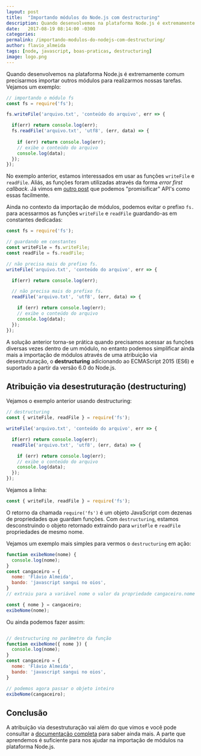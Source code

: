 ```yaml
---
layout: post
title:  "Importando módulos do Node.js com destructuring"
description: Quando desenvolvemos na plataforma Node.js é extremamente comum precisarmos importar outros módulos para realizarmos nossas tarefas.
date:   2017-08-19 08:14:00 -0300
categories:
permalink: /importando-modulos-do-nodejs-com-destructuring/
author: flavio_almeida
tags: [node, javascript, boas-praticas, destructuring]
image: logo.png
---
```


Quando desenvolvemos na plataforma Node.js é extremamente comum precisarmos importar outros módulos para realizarmos nossas tarefas. Vejamos um exemplo:

```javascript
// importando o módulo fs
const fs = require('fs');

fs.writeFile('arquivo.txt', 'conteúdo do arquivo', err => {

  if(err) return console.log(err);
  fs.readFile('arquivo.txt', 'utf8', (err, data) => {
  	
    if (err) return console.log(err);
    // exibe o conteúdo do arquivo
    console.log(data);
  });
}); 
```

No exemplo anterior, estamos interessados em usar as funções `writeFile` e `readFile`. Aliás, as funções foram utilizadas através da forma *error first callback*. Já vimos em <a href="http://cangaceirojavascript.com.br/por-que-voce-deveria-estar-usando-util-promisify/" target="_black">outro post</a> que podemos "promisificar" API's como essas facilmente.

Ainda no contexto da importação de módulos, podemos evitar o prefixo `fs.` para acessarmos as funções `writeFile` e `readFile` guardando-as em constantes dedicadas:

```javascript
const fs = require('fs');

// guardando em constantes
const writeFile = fs.writeFile;
const readFile = fs.readFile;

// não precisa mais do prefixo fs.
writeFile('arquivo.txt', 'conteúdo do arquivo', err => {

  if(err) return console.log(err);

  // não precisa mais do prefixo fs.
  readFile('arquivo.txt', 'utf8', (err, data) => {

    if (err) return console.log(err);
    // exibe o conteúdo do arquivo
    console.log(data);
  });
});
```

A solução anterior torna-se prática quando precisamos acessar as funções diversas vezes dentro de um módulo, no entanto podemos simplificar ainda mais a importação de módulos através de uma atribuição via desestruturação, o **destructuring** adicionando ao ECMAScript 2015 (ES6) e suportado a partir da versão 6.0 do Node.js.

## Atribuição via desestruturação (destructuring)

Vejamos o exemplo anterior usando destructuring:

```javascript
// destructuring
const { writeFile, readFile } = require('fs');

writeFile('arquivo.txt', 'conteúdo do arquivo', err => {

  if(err) return console.log(err);
  readFile('arquivo.txt', 'utf8', (err, data) => {

    if (err) return console.log(err);
    // exibe o conteúdo do arquivo
    console.log(data);
  });
});
```

Vejamos a linha:

```javascript
const { writeFile, readFile } = require('fs');
```
O retorno da chamada `require('fs')` é um objeto JavaScript com dezenas de propriedades que guardam funções. Com `destructuring`, estamos desconstruindo o objeto retornado extraindo para `writeFle` e `readFile` propriedades de mesmo nome.

Vejamos um exemplo mais simples para vermos o `destructuring` em ação:

```javascript
function exibeNome(nome) {
  console.log(nome);
}
const cangaceiro = {
  nome: 'Flávio Almeida',
  bando: 'javascript sangui no oios',
}
// extraiu para a variável nome o valor da propriedade cangaceiro.nome

const { nome } = cangaceiro;
exibeNome(nome);	
```

Ou ainda podemos fazer assim:

```javascript

// destructuring no parâmetro da função
function exibeNome({ nome }) {
  console.log(nome);
}
const cangaceiro = {
  nome: 'Flávio Almeida',
  bando: 'javascript sangui no oios',
}

// podemos agora passar o objeto inteiro
exibeNome(cangaceiro);	
```

## Conclusão 

A atribuição via desestruturação vai além do que vimos e você pode consultar a <a href="https://developer.mozilla.org/pt-BR/docs/Web/JavaScript/Reference/Operators/Atribuicao_via_desestruturacao" target="_blank">documentação completa</a> para saber ainda mais. A parte que aprendemos é suficiente para nos ajudar na importação de módulos na plataforma Node.js.
